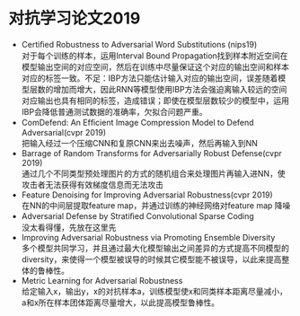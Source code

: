 # 对抗学习论文2019
- Certiﬁed Robustness to Adversarial Word Substitutions (nips19)  
   对于每个训练的样本，运用Interval Bound Propagation找到样本附近空间在模型输出空间的对应空间，然后在训练中尽量保证这个对应的输出空间和样本对应的标签一致。不足：IBP方法只能估计输入对应的输出空间，误差随着模型层数的增加而增大，因此RNN等模型使用IBP方法会强迫离输入较远的空间对应输出也具有相同的标签，造成错误；即使在模型层数较少的模型中，运用IBP会降低普通测试数据的准确率，欠拟合问题严重。
- ComDefend: An Efﬁcient Image Compression Model to Defend Adversarial(cvpr 2019)  
   把输入经过一个压缩CNN和复原CNN来出去噪声，然后再输入到NN
- Barrage of Random Transforms for Adversarially Robust Defense(cvpr 2019)  
   通过几个不同类型预处理图片的方式的随机组合来处理图片再输入进NN，使攻击者无法获得有效梯度信息而无法攻击
- Feature Denoising for Improving Adversarial Robustness(cvpr 2019)  
   在NN的中间层提取feature map，并通过训练的神经网络对feature map 降噪
- Adversarial Defense by Stratiﬁed Convolutional Sparse Coding  
   没太看得懂，先放在这里先
- Improving Adversarial Robustness via Promoting Ensemble Diversity  
   多个模型共同学习，并且通过最大化模型输出之间差异的方式提高不同模型的diversity，来使得一个模型被误导的时候其它模型能不被误导，以此来提高整体的鲁棒性。
- Metric Learning for Adversarial Robustness  
   给定输入x，输出y，x的对抗样本a，训练模型使x和同类样本距离尽量减小，a和x所在样本团体距离尽量增大，以此提高模型鲁棒性。

